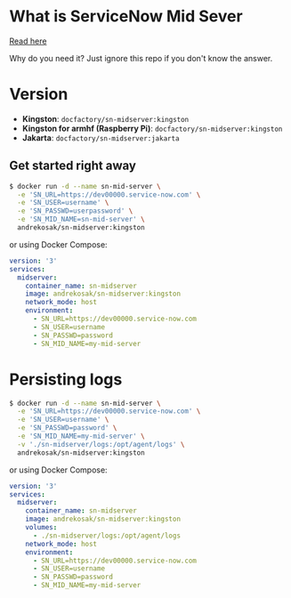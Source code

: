 # What is ServiceNow Mid Sever

[Read here](https://docs.servicenow.com/bundle/madrid-servicenow-platform/page/product/mid-server/reference/r-MIDServer.html)

Why do you need it? Just ignore this repo if you don't know the answer.

# Version

* **Kingston**: `docfactory/sn-midserver:kingston`
* **Kingston for armhf (Raspberry Pi)**: `docfactory/sn-midserver:kingston`
* **Jakarta**: `docfactory/sn-midserver:jakarta`

## Get started right away

```bash
$ docker run -d --name sn-mid-server \
  -e 'SN_URL=https://dev00000.service-now.com' \
  -e 'SN_USER=username' \
  -e 'SN_PASSWD=userpassword' \
  -e 'SN_MID_NAME=sn-mid-server' \
  andrekosak/sn-midserver:kingston
```

or using Docker Compose:

```yaml
version: '3'
services:
  midserver:
    container_name: sn-midserver
    image: andrekosak/sn-midserver:kingston
    network_mode: host
    environment:
      - SN_URL=https://dev00000.service-now.com
      - SN_USER=username
      - SN_PASSWD=password
      - SN_MID_NAME=my-mid-server
```

# Persisting logs

```bash
$ docker run -d --name sn-mid-server \
  -e 'SN_URL=https://dev00000.service-now.com' \
  -e 'SN_USER=username' \
  -e 'SN_PASSWD=password' \
  -e 'SN_MID_NAME=my-mid-server' \
  -v './sn-midserver/logs:/opt/agent/logs' \
  andrekosak/sn-midserver:kingston
```

or using Docker Compose:

```yaml
version: '3'
services:
  midserver:
    container_name: sn-midserver
    image: andrekosak/sn-midserver:kingston
    volumes:
      - ./sn-midserver/logs:/opt/agent/logs
    network_mode: host
    environment:
      - SN_URL=https://dev00000.service-now.com
      - SN_USER=username
      - SN_PASSWD=password
      - SN_MID_NAME=my-mid-server
```